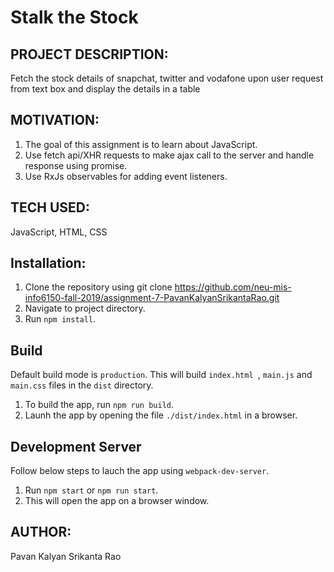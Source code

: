 # Stalk the Stock

## PROJECT DESCRIPTION:
Fetch the stock details of snapchat, twitter and vodafone upon user request from text box and display the details in a table

## MOTIVATION:
1. The goal of this assignment is to learn about JavaScript.
2. Use fetch api/XHR requests to make ajax call to the server and handle response using promise.
3. Use RxJs observables for adding event listeners.

## TECH USED:
JavaScript, HTML, CSS

## Installation:
1. Clone the repository using git clone https://github.com/neu-mis-info6150-fall-2019/assignment-7-PavanKalyanSrikantaRao.git
2. Navigate to project directory.
3. Run `npm install`.

## Build
Default build mode is `production`. This will build `index.html `, `main.js` and `main.css` files in the `dist` directory.
1. To build the app, run `npm run build`.
2. Launh the app by opening the file `./dist/index.html` in a browser.

## Development Server
Follow below steps to lauch the app using `webpack-dev-server`.
1. Run `npm start` or `npm run start`.
2. This will open the app on a browser window.

## AUTHOR:
Pavan Kalyan Srikanta Rao





